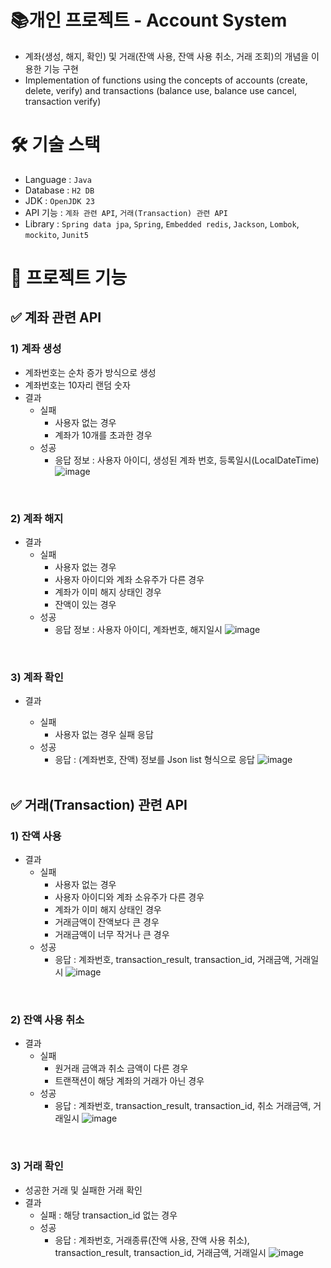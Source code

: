 # 📚개인 프로젝트 - Account System
- 계좌(생성, 해지, 확인) 및 거래(잔액 사용, 잔액 사용 취소, 거래 조회)의 개념을 이용한 기능 구현
- Implementation of functions using the concepts of accounts (create, delete, verify) and transactions (balance use, balance use cancel, transaction verify)
  <br>

# 🛠️ 기술 스택
- Language : `Java`
- Database : `H2 DB`
- JDK : `OpenJDK 23`
- API 기능 : `계좌 관련 API`, `거래(Transaction) 관련 API`
- Library : `Spring data jpa`, `Spring`, `Embedded redis`, `Jackson`, `Lombok`, `mockito`, `Junit5`
  <br>

# 👀 프로젝트 기능
## ✅ 계좌 관련 API
### 1) 계좌 생성
- 계좌번호는 순차 증가 방식으로 생성
- 계좌번호는 10자리 랜덤 숫자
- 결과
  - 실패
    - 사용자 없는 경우
    - 계좌가 10개를 초과한 경우
  - 성공
    - 응답 정보 : 사용자 아이디, 생성된 계좌 번호, 등록일시(LocalDateTime)
![image](https://github.com/user-attachments/assets/894e4d60-0cb2-471f-9dc0-58f76fa8686b)

<br>

### 2) 계좌 해지
- 결과
  - 실패
    - 사용자 없는 경우
    - 사용자 아이디와 계좌 소유주가 다른 경우
    - 계좌가 이미 해지 상태인 경우
    - 잔액이 있는 경우
  - 성공
    - 응답 정보 : 사용자 아이디, 계좌번호, 해지일시
![image](https://github.com/user-attachments/assets/b05e6fc9-55da-471b-a5c5-eb1b86f5f1ad)

<br>

### 3) 계좌 확인
- 결과
  - 실패
    - 사용자 없는 경우 실패 응답
  - 성공
    - 응답 : (계좌번호, 잔액) 정보를 Json list 형식으로 응답
![image](https://github.com/user-attachments/assets/ee1af548-bc10-467c-8a4a-62cddeabc83d)

  <br>

## ✅ 거래(Transaction) 관련 API
### 1) 잔액 사용
- 결과
  - 실패
    - 사용자 없는 경우
    - 사용자 아이디와 계좌 소유주가 다른 경우
    - 계좌가 이미 해지 상태인 경우
    - 거래금액이 잔액보다 큰 경우
    - 거래금액이 너무 작거나 큰 경우
  - 성공
    - 응답 : 계좌번호, transaction_result, transaction_id, 거래금액, 거래일시
![image](https://github.com/user-attachments/assets/dec1e645-d771-4848-945a-2cf3c71fe707)

<br>

### 2) 잔액 사용 취소
- 결과
  - 실패
    - 원거래 금액과 취소 금액이 다른 경우
    - 트랜잭션이 해당 계좌의 거래가 아닌 경우
  - 성공
    - 응답 : 계좌번호, transaction_result, transaction_id, 취소 거래금액, 거래일시
![image](https://github.com/user-attachments/assets/2a18cf75-3b41-41ef-b4da-69d0634b2b67)

<br>

### 3) 거래 확인
- 성공한 거래 및 실패한 거래 확인
- 결과
  - 실패 : 해당 transaction_id 없는 경우
  - 성공
    - 응답 : 계좌번호, 거래종류(잔액 사용, 잔액 사용 취소), transaction_result, transaction_id, 거래금액, 거래일시
![image](https://github.com/user-attachments/assets/996551aa-d2f3-4fb6-810f-14170111ce93)

